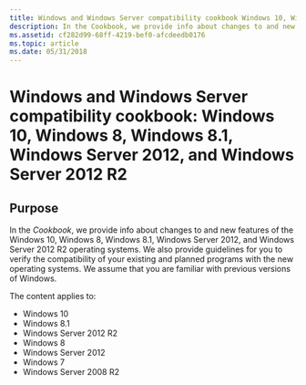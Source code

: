 ```yaml
---
title: Windows and Windows Server compatibility cookbook Windows 10, Windows 8, Windows 8.1, Windows Server 2012, and Windows Server 2012 R2
description: In the Cookbook, we provide info about changes to and new features of the Windows 10, Windows 8, Windows 8.1, Windows Server 2012, and Windows Server 2012 R2 operating systems.
ms.assetid: cf282d99-68ff-4219-bef0-afcdeedb0176
ms.topic: article
ms.date: 05/31/2018
---
```


# Windows and Windows Server compatibility cookbook: Windows 10, Windows 8, Windows 8.1, Windows Server 2012, and Windows Server 2012 R2

## Purpose

In the *Cookbook*, we provide info about changes to and new features of the Windows 10, Windows 8, Windows 8.1, Windows Server 2012, and Windows Server 2012 R2 operating systems. We also provide guidelines for you to verify the compatibility of your existing and planned programs with the new operating systems. We assume that you are familiar with previous versions of Windows.

The content applies to:

-   Windows 10
-   Windows 8.1
-   Windows Server 2012 R2
-   Windows 8
-   Windows Server 2012
-   Windows 7
-   Windows Server 2008 R2

 

 




